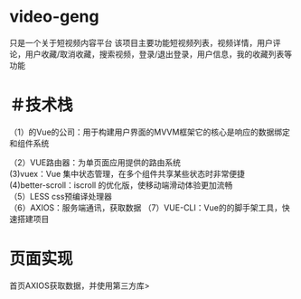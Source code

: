 # video-geng
只是一个关于短视频内容平台
该项目主要功能短视频列表，视频详情，用户评论，用户收藏/取消收藏，搜索视频，登录/退出登录，用户信息，我的收藏列表等功能

＃技术栈
====
（1）的Vue的公司：用于构建用户界面的MVVM框架它的核心是响应的数据绑定和组件系统<br>

（2）VUE路由器：为单页面应用提供的路由系统<br>
(3)vuex：Vue 集中状态管理，在多个组件共享某些状态时非常便捷<br>
(4)better-scroll：iscroll 的优化版，使移动端滑动体验更加流畅<br>
（5）LESS css预编译处理器<br>
（6）AXIOS：服务端通讯，获取数据
（7）VUE-CLI：Vue的的脚手架工具，快速搭建项目<BR>

页面实现
====
首页AXIOS获取数据，并使用第三方库>

